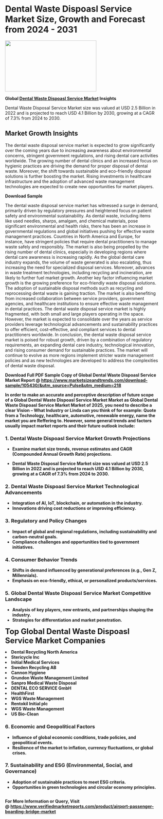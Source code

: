 <H1>Dental Waste Dispoasl Service Market Size, Growth and Forecast from 2024 - 2031</H1><img class="aligncenter size-medium wp-image-584254" src="https://thirdeyenews.in/wp-content/uploads/2024/09/Global-Market-Research-300x168.jpeg" alt="" width="300" height="168" /><p><strong>Global&nbsp;<a href="https://www.marketsizeandtrends.com/download-sample/105430/&amp;utm_source=Pulse&amp;utm_medium=218">Dental Waste Dispoasl Service Market</a> Insights</strong></p><p>Dental Waste Disposal Service Market size was valued at USD 2.5 Billion in 2022 and is projected to reach USD 4.1 Billion by 2030, growing at a CAGR of 7.3% from 2024 to 2030.</p><p><h2>Market Growth Insights</h2> <p>The dental waste disposal service market is expected to grow significantly over the coming years due to increasing awareness about environmental concerns, stringent government regulations, and rising dental care activities worldwide. The growing number of dental clinics and an increased focus on hygienic practices are driving the demand for proper disposal of dental waste. Moreover, the shift towards sustainable and eco-friendly disposal solutions is further boosting the market. Rising investments in healthcare infrastructure and the adoption of advanced waste management technologies are expected to create new opportunities for market players.</p> <p><strong>Download Sample</strong></p> <p>The dental waste disposal service market has witnessed a surge in demand, primarily driven by regulatory pressures and heightened focus on patient safety and environmental sustainability. As dental waste, including items like used needles, sharps, amalgam, and chemical materials, pose significant environmental and health risks, there has been an increase in governmental regulations and global initiatives pushing for effective waste management practices. Countries in North America and Europe, for instance, have stringent policies that require dental practitioners to manage waste safely and responsibly. The market is also being propelled by the rising number of dental clinics, especially in developing regions where dental care awareness is increasing rapidly. As the global dental care industry expands, the volume of waste generated is also escalating, thus increasing the need for specialized disposal services. Moreover, advances in waste treatment technologies, including recycling and incineration, are likely to further fuel market growth. Another key factor influencing market growth is the growing preference for eco-friendly waste disposal solutions. The adoption of sustainable disposal methods such as recycling and reprocessing dental waste is gaining traction. The market is also benefiting from increased collaboration between service providers, government agencies, and healthcare institutions to ensure effective waste management in dental practices. The dental waste disposal service market is highly fragmented, with both small and large players operating in the space. However, the market is expected to consolidate over the years as service providers leverage technological advancements and sustainability practices to offer efficient, cost-effective, and compliant services to dental practitioners worldwide. In conclusion, the dental waste disposal service market is poised for robust growth, driven by a combination of regulatory requirements, an expanding dental care industry, technological innovation, and rising consumer demand for sustainable practices. The market will continue to evolve as more regions implement stricter waste management policies and as new technologies are developed to address the complexities of dental waste disposal.</p> <p><strong></p><p><span class=""><strong>Download Full PDF Sample Copy of Global Dental Waste Dispoasl Service Market Report</strong> @ <a href="https://www.marketsizeandtrends.com/download-sample/105430/&amp;utm_source=Pulse&amp;utm_medium=218" target="_blank">https://www.marketsizeandtrends.com/download-sample/105430/&amp;utm_source=Pulse&amp;utm_medium=218</a></span></p><p>In order to make an accurate and perceptive description of future scope of a Global&nbsp;Dental Waste Dispoasl Service Market Market as Global&nbsp;Dental Waste Dispoasl Service Market Market of 2025, you need to describe a clear Vision &ndash; What Industry or Linda can you think of for example: Quote from a Technology, healthcare, automotive, renewable energy, name the market you are Reffering to. However, some general trends and factors usually impact market reports and their future outlook include:</p><h3>1.&nbsp;<strong>Dental Waste Dispoasl Service Market Growth Projections</strong></h3><ul><li>Examine market size trends, revenue estimates and CAGR (Compounded Annual Growth Rate) projections.</li><li><p>Dental Waste Disposal Service Market size was valued at USD 2.5 Billion in 2022 and is projected to reach USD 4.1 Billion by 2030, growing at a CAGR of 7.3% from 2024 to 2030.</p></li></ul><h3>2.&nbsp;<strong>Dental Waste Dispoasl Service Market Technological Advancements</strong></h3><ul><li>Integration of AI, IoT, blockchain, or automation in the industry.</li><li>Innovations driving cost reductions or improving efficiency.</li></ul><h3>3.&nbsp;<strong>Regulatory and Policy Changes</strong></h3><ul><li>Impact of global and regional regulations, including sustainability and carbon-neutral goals.</li><li>Compliance challenges and opportunities tied to government initiatives.</li></ul><h3>4.&nbsp;<strong>Consumer Behavior Trends</strong></h3><ul><li>Shifts in demand influenced by generational preferences (e.g., Gen Z, Millennials).</li><li>Emphasis on eco-friendly, ethical, or personalized products/services.</li></ul><h3>5.&nbsp;<strong>Global Dental Waste Dispoasl Service Market Competitive Landscape</strong></h3><ul><li>Analysis of key players, new entrants, and partnerships shaping the industry.</li><li>Strategies for differentiation and market penetration.</li></ul><p data-pm-slice="1 1 []"><span style="color: inherit; font-family: inherit; font-size: 25px;">Top Global Dental Waste Dispoasl Service Market Companies</span></p><div class="" data-test-id=""><p><li>Dental Recycling North America</li><li> Stericycle Inc</li><li> Initial Medical Services</li><li> Sweden Recycling AB</li><li> Cannon Hygiene</li><li> Grundon Waste Management Limited</li><li> Sanpro Medical Waste Disposal</li><li> DENTAL ECO SERVICE GmbH</li><li> HealthFirst</li><li> WGS Waste Management</li><li> Rentokil Initial plc</li><li> WGS Waste Management</li><li> US Bio-Clean</li></p></div><h3>6.&nbsp;<strong>Economic and Geopolitical Factors</strong></h3><ul><li>Influence of global economic conditions, trade policies, and geopolitical events.</li><li>Resilience of the market to inflation, currency fluctuations, or global crises.</li></ul><h3>7.&nbsp;<strong>Sustainability and ESG (Environmental, Social, and Governance)</strong></h3><ul><li>Adoption of sustainable practices to meet ESG criteria.</li><li>Opportunities in green technologies and circular economy principles.</li></ul><h2><strong style="font-size: 14px;">For More Information or Query, Visit @&nbsp;</strong><a style="background-color: #ffffff; font-size: 14px;" href="https://www.marketsizeandtrends.com/report/dental-waste-dispoasl-service-market/" target="_blank">https://www.verifiedmarketreports.com/product/airport-passenger-boarding-bridge-market</a></h2>
